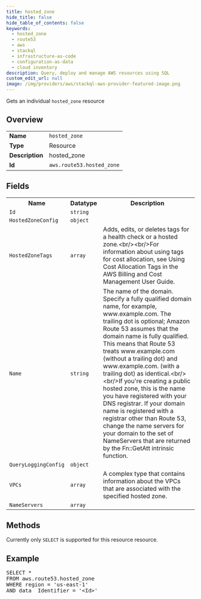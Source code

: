 ```yaml
---
title: hosted_zone
hide_title: false
hide_table_of_contents: false
keywords:
  - hosted_zone
  - route53
  - aws
  - stackql
  - infrastructure-as-code
  - configuration-as-data
  - cloud inventory
description: Query, deploy and manage AWS resources using SQL
custom_edit_url: null
image: /img/providers/aws/stackql-aws-provider-featured-image.png
---
```

Gets an individual <code>hosted_zone</code> resource

## Overview
<table><tbody>
<tr><td><b>Name</b></td><td><code>hosted_zone</code></td></tr>
<tr><td><b>Type</b></td><td>Resource</td></tr>
<tr><td><b>Description</b></td><td>hosted_zone</td></tr>
<tr><td><b>Id</b></td><td><code>aws.route53.hosted_zone</code></td></tr>
</tbody></table>

## Fields
<table><tbody>
<tr><th>Name</th><th>Datatype</th><th>Description</th></tr>
<tr><td><code>Id</code></td><td><code>string</code></td><td></td></tr>
<tr><td><code>HostedZoneConfig</code></td><td><code>object</code></td><td></td></tr>
<tr><td><code>HostedZoneTags</code></td><td><code>array</code></td><td>Adds, edits, or deletes tags for a health check or a hosted zone.&lt;br&#x2F;&gt;&lt;br&#x2F;&gt;For information about using tags for cost allocation, see Using Cost Allocation Tags in the AWS Billing and Cost Management User Guide.</td></tr>
<tr><td><code>Name</code></td><td><code>string</code></td><td>The name of the domain. Specify a fully qualified domain name, for example, www.example.com. The trailing dot is optional; Amazon Route 53 assumes that the domain name is fully qualified. This means that Route 53 treats www.example.com (without a trailing dot) and www.example.com. (with a trailing dot) as identical.&lt;br&#x2F;&gt;&lt;br&#x2F;&gt;If you're creating a public hosted zone, this is the name you have registered with your DNS registrar. If your domain name is registered with a registrar other than Route 53, change the name servers for your domain to the set of NameServers that are returned by the Fn::GetAtt intrinsic function.</td></tr>
<tr><td><code>QueryLoggingConfig</code></td><td><code>object</code></td><td></td></tr>
<tr><td><code>VPCs</code></td><td><code>array</code></td><td>A complex type that contains information about the VPCs that are associated with the specified hosted zone.</td></tr>
<tr><td><code>NameServers</code></td><td><code>array</code></td><td></td></tr>

</tbody></table>

## Methods
Currently only <code>SELECT</code> is supported for this resource resource.

## Example
<pre>
SELECT *<br/>FROM aws.route53.hosted_zone<br/>WHERE region = 'us-east-1'<br/>AND data__Identifier = '&lt;Id&gt;'
</pre>

